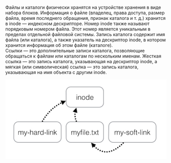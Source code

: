 Файлы и каталоги физически хранятся на устройстве хранения в виде набора блоков. Информация о файле (владелец, права доступа, размер файла, время последнего обращения, признак каталога и т. д.) хранится в inode — индексном дескрипторе. Номер inode также называют порядковым номером файла. Этот номер является уникальным в пределах отдельной файловой системы. Запись каталога содержит имя файла (или каталога), а также указатель на дескриптор inode, в котором хранится информация об этом файле (каталоге).  
Ссылки — это дополнительные записи каталога, позволяющие обращаться к файлам или каталогам по нескольким именам. Жесткая ссылка — это запись каталога, указывающая на дескриптор inode, а мягкая (или символическая) ссылка — это запись каталога, указывающая на имя объекта с другим inode.


![image.png](./images/abstraktsiia-ssylok_1.png)

